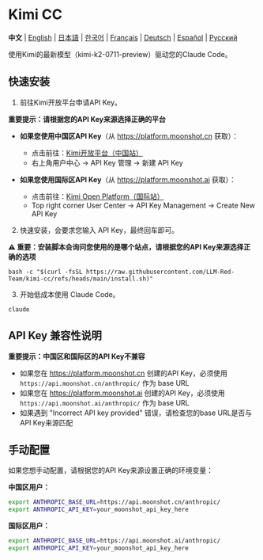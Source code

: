 # Kimi CC

**中文** | [English](README_EN.md) | [日本語](README_JA.md) | [한국어](README_KO.md) | [Français](README_FR.md) | [Deutsch](README_DE.md) | [Español](README_ES.md) | [Русский](README_RU.md)

使用Kimi的最新模型（kimi-k2-0711-preview）驱动您的Claude Code。

## 快速安装

1. 前往Kimi开放平台申请API Key。

**重要提示：请根据您的API Key来源选择正确的平台**

- **如果您使用中国区API Key**（从 https://platform.moonshot.cn 获取）：
  - 点击前往：[Kimi开放平台（中国站）](https://platform.moonshot.cn/)
  - 右上角用户中心 -> API Key 管理 -> 新建 API Key

- **如果您使用国际区API Key**（从 https://platform.moonshot.ai 获取）：
  - 点击前往：[Kimi Open Platform（国际站）](https://platform.moonshot.ai/)
  - Top right corner User Center -> API Key Management -> Create New API Key


2. 快速安装，会要求您输入 API Key，最终回车即可。

**⚠️ 重要：安装脚本会询问您使用的是哪个站点，请根据您的API Key来源选择正确的选项**

```shell
bash -c "$(curl -fsSL https://raw.githubusercontent.com/LLM-Red-Team/kimi-cc/refs/heads/main/install.sh)"
```

3. 开始低成本使用 Claude Code。

```shell
claude
```

## API Key 兼容性说明

**重要提示：中国区和国际区的API Key不兼容**

- 如果您在 https://platform.moonshot.cn 创建的API Key，必须使用 `https://api.moonshot.cn/anthropic/` 作为 base URL
- 如果您在 https://platform.moonshot.ai 创建的API Key，必须使用 `https://api.moonshot.ai/anthropic/` 作为 base URL
- 如果遇到 "Incorrect API key provided" 错误，请检查您的base URL是否与API Key来源匹配

## 手动配置

如果您想手动配置，请根据您的API Key来源设置正确的环境变量：

**中国区用户：**
```bash
export ANTHROPIC_BASE_URL=https://api.moonshot.cn/anthropic/
export ANTHROPIC_API_KEY=your_moonshot_api_key_here
```

**国际区用户：**
```bash
export ANTHROPIC_BASE_URL=https://api.moonshot.ai/anthropic/
export ANTHROPIC_API_KEY=your_moonshot_api_key_here
```
